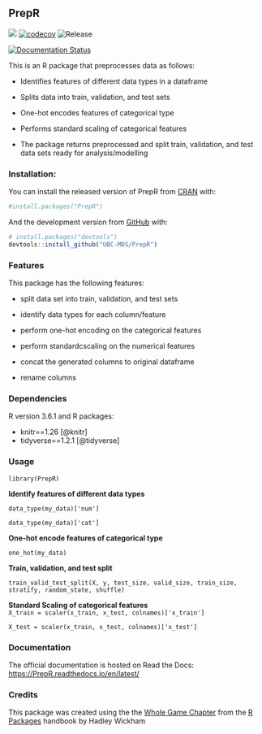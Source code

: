 
<!-- README.md is generated from README.Rmd. Please edit that file -->

## PrepR

<!-- badges: start -->

![](https://github.com/UBC-MDS/PrepR/workflows/build/badge.svg)
[![codecov](https://codecov.io/gh/UBC-MDS/PrepR/branch/master/graph/badge.svg)](https://codecov.io/gh/UBC-MDS/PrepR)
![Release](https://github.com/UBC-MDS/PrepR/workflows/Release/badge.svg)

[![Documentation
Status](https://readthedocs.org/projects/PrepR/badge/?version=latest)](https://PrepR.readthedocs.io/en/latest/?badge=latest)
<!-- badges: end -->

This is an R package that preprocesses data as follows:

  - Identifies features of different data types in a dataframe

  - Splits data into train, validation, and test sets

  - One-hot encodes features of categorical type

  - Performs standard scaling of categorical features

  - The package returns preprocessed and split train, validation, and
    test data sets ready for analysis/modelling

### Installation:

You can install the released version of PrepR from
[CRAN](https://CRAN.R-project.org) with:

``` r
#install.packages("PrepR")
```

And the development version from [GitHub](https://github.com/) with:

``` r
# install.packages("devtools")
devtools::install_github("UBC-MDS/PrepR")
```

### Features

This package has the following features:

  - split data set into train, validation, and test sets

  - identify data types for each column/feature

  - perform one-hot encoding on the categorical features

  - perform standardcscaling on the numerical features

  - concat the generated columns to original dataframe

  - rename columns

### Dependencies

R version 3.6.1 and R packages:

  - knitr==1.26 \[@knitr\]
  - tidyverse==1.2.1 \[@tidyverse\]

### Usage

`library(PrepR)`

**Identify features of different data types**

`data_type(my_data)['num']`

`data_type(my_data)['cat']`

**One-hot encode features of categorical type**

`one_hot(my_data)`

**Train, validation, and test split**

`train_valid_test_split(X, y, test_size, valid_size, train_size,
stratify, random_state, shuffle)`

**Standard Scaling of categorical features**  
`X_train = scaler(x_train, x_test, colnames)['x_train']`

`X_test = scaler(x_train, x_test, colnames)['x_test']`

### Documentation

The official documentation is hosted on Read the Docs:
<https://PrepR.readthedocs.io/en/latest/>

### Credits

This package was created using the the [Whole Game
Chapter](https://r-pkgs.org/whole-game.html) from the [R
Packages](https://r-pkgs.org/) handbook by Hadley Wickham
